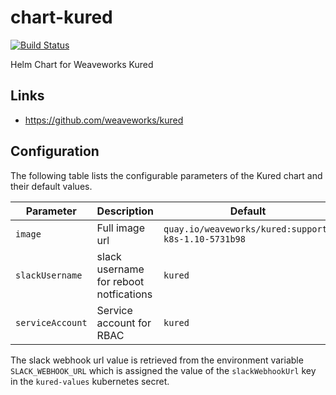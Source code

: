 # chart-kured

[![Build Status](https://dev.azure.com/hmcts/CNP/_apis/build/status/Helm%20Charts/chart-kured)](https://dev.azure.com/hmcts/CNP/_build/latest?definitionId=77)

Helm Chart for Weaveworks Kured

## Links
* https://github.com/weaveworks/kured

## Configuration
The following table lists the configurable parameters of the Kured chart and their default values.

| Parameter                  | Description                                               | Default                                            |
| -------------------------- | --------------------------------------------------------- | ---------------------------------------------------|
| `image`                    | Full image url                                            | `quay.io/weaveworks/kured:support-k8s-1.10-5731b98`|
| `slackUsername`            | slack username for reboot notfications                    | `kured`                                            |
| `serviceAccount`           | Service account for RBAC                                  | `kured`                                            |

The slack webhook url value is retrieved from the environment variable `SLACK_WEBHOOK_URL` which is assigned the value of the `slackWebhookUrl` key in the `kured-values` kubernetes secret. 
